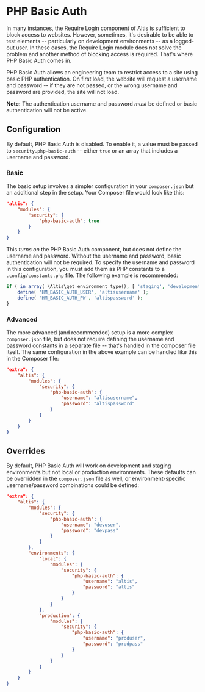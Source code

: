 # PHP Basic Auth

In many instances, the Require Login component of Altis is sufficient to block access to websites. However, sometimes, it's desirable to be able to test elements -- particularly on development environments -- as a logged-out user. In these cases, the Require Login module does not solve the problem and another method of blocking access is required. That's where PHP Basic Auth comes in.

PHP Basic Auth allows an engineering team to restrict access to a site using basic PHP authentication. On first load, the website will request a username and password -- if they are not passed, or the wrong username and password are provided, the site will not load.

**Note:** The authentication username and password _must_ be defined or basic authentication will not be active.

## Configuration

By default, PHP Basic Auth is disabled. To enable it, a value must be passed to `security.php-basic-auth` -- either `true` or an array that includes a username and password.

### Basic

The basic setup involves a simpler configuration in your `composer.json` but an additional step in the setup. Your Composer file would look like this:

```json
"altis": {
	"modules": {
		"security": {
			"php-basic-auth": true
		}
	}
}
```

This _turns on_ the PHP Basic Auth component, but does not define the username and password. Without the username and password, basic authentication will not be required. To specify the username and password in this configuration, you must add them as PHP constants to a `.config/constants.php` file. The following example is recommended:

```php
if ( in_array( \Altis\get_environment_type(), [ 'staging', 'development' ] ) {
	define( 'HM_BASIC_AUTH_USER', 'altisusername' );
	define( 'HM_BASIC_AUTH_PW', 'altispassword' );
}
```

### Advanced

The more advanced (and recommended) setup is a more complex `composer.json` file, but does not require defining the username and password constants in a separate file -- that's handled in the composer file itself. The same configuration in the above example can be handled like this in the Composer file:

```json
"extra": {
	"altis": {
		"modules": {
			"security": {
				"php-basic-auth": {
					"username": "altisusername",
					"password": "altispassword"
				}
			}
		}
	}
}
```

## Overrides

By default, PHP Basic Auth will work on development and staging environments but not local or production environments. These defaults can be overridden in the `composer.json` file as well, or environment-specific username/password combinations could be defined:

```json
"extra": {
	"altis": {
		"modules": {
			"security": {
				"php-basic-auth": {
					"username": "devuser",
					"password": "devpass"
				}
			}
		},
		"environments": {
			"local": {
				"modules": {
					"security": {
						"php-basic-auth": {
							"username": "altis",
							"password": "altis"
						}
					}
				}
			},
			"production": {
				"modules": {
					"security": {
						"php-basic-auth": {
							"username": "produser",
							"password": "prodpass"
						}
					}
				}
			}
		}
	}
}
```
